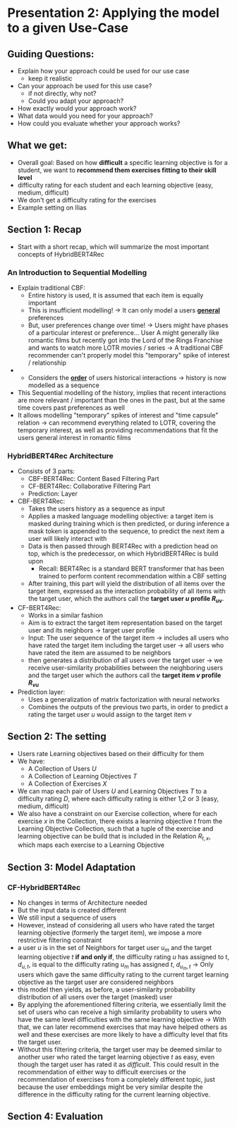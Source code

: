# Presentation 2: Applying the model to a given Use-Case

## Guiding Questions:
- Explain how your approach could be used for our use case
  - keep it realistic
- Can your approach be used for this use case?
  - if not directly, why not?
  - Could you adapt your approach?
- How exactly would your approach work?
- What data would you need for your approach?
- How could you evaluate whether your approach works?

## What we get:
- Overall goal: Based on how **difficult** a specific learning objective is for a student, we want to **recommend them exercises fitting to their skill level**
- difficulty rating for each student and each learning objective (easy, medium, difficult)
- We don't get a difficulty rating for the exercises
- Example setting on Ilias

 
## Section 1: Recap
- Start with a short recap, which will summarize the most important concepts of HybridBERT4Rec

### An Introduction to Sequential Modelling
- Explain traditional CBF: 
  - Entire history is used, it is assumed that each item is equally important
  - This is insufficient modelling! → It can only model a users **<u>general</u>** preferences
  - But, user preferences change over time! → Users might have phases of a particular interest or preference... User A might generally like romantic films but recently got into the Lord of the Rings Franchise and wants to watch more LOTR movies / series → A traditional CBF recommender can't properly model this "temporary" spike of interest / relationship
- - Considers the **<u>order</u>** of users historical interactions → history is now modelled as a sequence
- This Sequential modelling of the history, implies that recent interactions are more relevant / important than the ones in the past, but at the same time covers past preferences as well
- It allows modelling "temporary" spikes of interest and "time capsule" relation → can recommend everything related to LOTR, covering the temporary interest, as well as providing recommendations that fit the users general interest in romantic films

### HybridBERT4Rec Architecture
- Consists of 3 parts:
  - CBF-BERT4Rec: Content Based Filtering Part
  - CF-BERT4Rec: Collaborative Filtering Part
  - Prediction: Layer
- CBF-BERT4Rec:
  - Takes the users history as a sequence as input
  - Applies a masked language modelling objective: a target item is masked during training which is then predicted, or during inference a mask token is appended to the sequence, to predict the next item a user will likely interact with
  - Data is then passed through BERT4Rec with a prediction head on top, which is the predecessor, on which HybridBERT4Rec is build upon
    - Recall: BERT4Rec is a standard BERT transformer that has been trained to perform content recommendation within a CBF setting
  - After training, this part will yield the distribution of all items over the target item, expressed as the interaction probability of all items with the target user, which the authors call the **target user $u$ profile $R_{uv}$**.
- CF-BERT4Rec:
  - Works in a similar fashion
  - Aim is to extract the target item representation based on the target user and its neighbors → target user profile
  - Input: The user sequence of the target item -> includes all users who have rated the target item including the target user → all users who have rated the item are assumed to be neighbors
  - then generates a distribution of all users over the target user -> we receive user-similarity probabilities between the neighboring users and the target user which the authors call the **target item $v$ profile $R_{vu}$**
- Prediction layer:
  - Uses a generalization of matrix factorization with neural networks
  - Combines the outputs of the previous two parts, in order to predict a rating the target user $u$ would assign to the target item $v$

## Section 2: The setting
- Users rate Learning objectives based on their difficulty for them
- We have:
  - A Collection of Users $U$
  - A Collection of Learning Objectives $T$
  - A Collection of Exercises $X$
- We can map each pair of Users $U$ and Learning Objectives $T$ to a difficulty rating $D$, where each difficulty rating is either 1,2 or 3 (easy, medium, difficult)
- We also have a constraint on our Exercise collection, where for each exercise $x$ in the Collection, there exists a learning objective $t$ from the Learning Objective Collection, such that a tuple of the exercise and learning objective can be build that is included in the Relation $R_{t,x}$, which maps each exercise to a Learning Objective

## Section 3: Model Adaptation

### CF-HybridBERT4Rec
- No changes in terms of Architecture needed
- But the input data is created different
- We still input a sequence of users
- However, instead of considering all users who have rated the target learning objective (formerly the target item), we impose a more restrictive filtering constraint
- a user $u$ is in the set of Neighbors for target user $u_m$ and the target learning objective $t$ **if and only if**, the difficulty rating $u$ has assigned to t, $d_{u,t}$, is equal to the difficulty rating $u_m$ has assigned $t$, $d_{u_m, t}$ → Only users which gave the same difficulty rating to the current target learning objective as the target user are considered neighbors
- this model then yields, as before, a user-similarity probability distribution of all
users over the target (masked) user
- By applying the aforementioned filtering criteria, we essentially limit the set of users who can receive a high similarity probability to users who have the same level difficulties with the same learning objective → With that, we can later recommend exercises that may have helped others as well and these exercises are more likely to have a difficulty level that fits the target user.
- Without this filtering criteria, the target user may be deemed similar to another user who rated the target learning objective $t$ as easy, even though the target user has rated it as $difficult$. This could result in the recommendation of either way to difficult exercises or the recommendation of exercises from a completely different topic, just because the user embeddings might be very similar despite the difference in the difficulty rating for the current learning objective.

## Section 4: Evaluation

